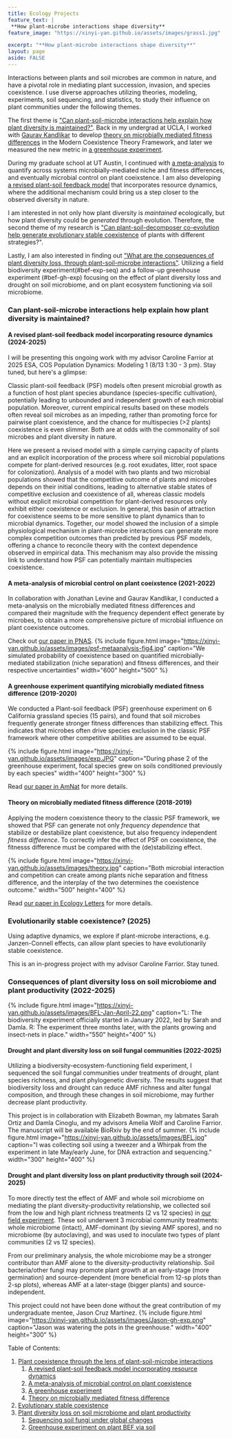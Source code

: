 ```yaml
---
title: Ecology Projects
feature_text: |
 **How plant-microbe interactions shape diversity**
feature_image: "https://xinyi-yan.github.io/assets/images/grass1.jpg"

excerpt: "**How plant-microbe interactions shape diversity**"
layout: page
aside: FALSE
---
```


Interactions between plants and soil microbes are common in nature, and have a pivotal role in mediating plant succession, invasion, and species coexistence. I use diverse approaches utilizing theories, modeling, experiments, soil sequencing, and statistics, to study their influence on plant communities under the following themes.

The first theme is ["Can plant-soil-microbe interactions help explain how plant diversity is maintained?"](#psf). Back in my undergrad at UCLA, I worked with [Gaurav Kandlikar](https://gauravsk.gitlab.io/) to develop [theory on microbially mediated fitness differences](#psf-theory) in the Modern Coexistence Theory Framework, and later we measured the new metric in [a greenhouse experiment](#psf-experiment). 

During my graduate school at UT Austin, I continued with [a meta-analysis](#psf-metaanalysis) to quantify across systems microbially-mediated niche and fitness differences, and eventually microbial control on plant coeixstence. I am also developing [a revised plant-soil feedback model](#psf-model) that incorporates resource dynamics, where the additional mechanism could bring us a step closer to the observed diversity in nature.

I am interested in not only how plant diversity is *maintained* ecologically, but how plant diversity could be *generated* through evolution. Therefore, the second theme of my research is ["Can plant-soil-decomposer co-evolution help generate evolutionary stable coexistence](#evo-coexistence) of plants with different strategies?". 

Lastly, I am also interested in finding out ["What are the consequences of plant diversity loss, through plant-soil-microbe interactions"](#bef). Utilizing a field biodiversity experiment(#bef-exp-seq) and a follow-up greenhouse experiment (#bef-gh-exp) focusing on the effect of plant diversity loss and drought on soil microbiome, and on plant ecosystem functioning via soil microbiome.

### Can plant-soil-microbe interactions help explain how plant diversity is maintained? <a name="psf"></a>
#### A revised plant-soil feedback model incorporating resource dynamics (2024-2025) <a name="psf-model"></a>
I will be presenting this ongoing work with my advisor Caroline Farrior at 2025 ESA, COS Population Dynamics: Modeling 1 (8/13 1:30 - 3 pm). Stay tuned, but here's a glimpse:
  
Classic plant-soil feedback (PSF) models often present microbial growth as a function of host plant species abundance (species-specific cultivation), potentially leading to unbounded and independent growth of each microbial population. Moreover, current empirical results based on these models often reveal soil microbes as an impeding, rather than promoting force for pairwise plant coexistence, and the chance for multispecies (>2 plants) coexistence is even slimmer. Both are at odds with the commonality of soil microbes and plant diversity in nature. 

Here we present a revised model with a simple carrying capacity of plants and an explicit incorporation of the process where soil microbial populations compete for plant-derived resources (e.g. root exudates, litter, root space for colonization). Analysis of a model with two plants and two microbial populations showed that the competitive outcome of plants and microbes depends on their initial conditions, leading to alternative stable states of competitive exclusion and coexistence of all, whereas classic models without explicit microbial competition for plant-derived resources only exhibit either coexistence or exclusion. In general, this basin of attraction for coexistence seems to be more sensitive to plant dynamics than to microbial dynamics. Together, our model showed the inclusion of a simple physiological mechanism in plant-microbe interactions can generate more complex competition outcomes than predicted by previous PSF models, offering a chance to reconcile theory with the context dependence observed in empirical data. This mechanism may also provide the missing link to understand how PSF can potentially maintain multispecies coexistence.   

#### A meta-analysis of microbial control on plant coeixstence (2021-2022) <a name="psf-metaanalysis"></a>
In collaboration with Jonathan Levine and Gaurav Kandlikar, I conducted a meta-analysis on the microbially mediated fitness differences and compared their magnitude with the frequency dependent effect generate by microbes, to obtain a more comprehensive picture of microbial influence on plant coexistence outcomes.

Check out [our paper in PNAS](https://doi.org/10.1073/pnas.2122088119).
{% include figure.html image="https://xinyi-yan.github.io/assets/images/psf-metaanalysis-fig4.jpg" caption="We simulated probability of coexistence based on quantified microbially-mediated stabilization (niche separation) and fitness differences, and their respective uncertainties" width="600" height="500" %}

#### A greenhouse experiment quantifying microbially mediated fitness difference (2019-2020)<a name="psf-experiment"></a>
We conducted a Plant-soil feedback (PSF) greenhouse experiment on 6 California grassland species (15 pairs), and found that soil microbes frequently generate stronger fitness differences than stabilizing effect. This indicates that microbes often drive species exclusion in the classic PSF framework where other competitive abilities are assumed to be equal.

{% include figure.html image="https://xinyi-yan.github.io/assets/images/exp.JPG" caption="During phase 2 of the greenhouse experiment, focal species grew on soils conditioned previously by each species" width="400" height="300" %}

Read [our paper in AmNat](https://www.journals.uchicago.edu/doi/abs/10.1086/711662?journalCode=an) for more details.

#### Theory on microbially mediated fitness difference (2018-2019) <a name="psf-theory"></a>
Applying the modern coexistence theory to the classic PSF framework, we showed that PSF can generate not only _frequency dependence_ that stabilize or destabilize plant coexistence, but also frequency independent _fitness difference_. To correctly infer the effect of PSF on coexistence, the fitnesss difference must be compared with the (de)stabilizing effect.

{% include figure.html image="https://xinyi-yan.github.io/assets/images/theory.jpg" caption="Both microbial interaction and competition can create among plants niche separation and fitness difference, and the interplay of the two determines the coexistence outcome." width="500" height="400" %}

Read [our paper in Ecology Letters](https://onlinelibrary.wiley.com/doi/abs/10.1111/ele.13280) for more details.

### Evolutionarily stable coexistence? (2025) <a name="evo-coexistence"></a>
Using adaptive dynamics, we explore if plant-microbe interactions, e.g. Janzen-Connell effects, can allow plant species to have evolutionarily stable coexistence.

This is an in-progress project with my advisor Caroline Farrior. Stay tuned.

### Consequences of plant diversity loss on soil microbiome and plant productivity (2022-2025) <a name="bef"></a> 
{% include figure.html image="https://xinyi-yan.github.io/assets/images/BFL-Jan-April-22.png" caption="L: The biodiversity experiment officially started in January 2022, led by Sarah and Damla. R: The experiment three months later, with the plants growing and insect-nets in place." width="550" height="400" %}
#### Drought and plant diversity loss on soil fungal communities (2022-2025) <a name="bef-exp-seq"></a>
Utilizing a biodiversity-ecosystem-functioning field experiment, I sequenced the soil fungal communities under treatments of drought, plant species richness, and plant phylogenetic diversity. The results suggest that biodiversity loss and drought can reduce AMF richness and alter fungal composition, and through these changes in soil microbiome, may further decrease plant productivity. 

This project is in collaboration with Elizabeth Bowman, my labmates Sarah Ortiz and Damla Cinoglu, and my advisors Amelia Wolf and Caroline Farrior. The manuscript will be available BioRxiv by the end of summer.
{% include figure.html image="https://xinyi-yan.github.io/assets/images/BFL.jpg" caption="I was collecting soil using a tweezer and a Whirpak from the experiment in late May/early June, for DNA extraction and sequencing." width="300" height="400" %}

#### Drought and plant diversity loss on plant productivity through soil (2024-2025) <a name="bef-gh-exp"></a>
To more directly test the effect of AMF and whole soil microbiome on mediating the plant diversity-productivity relationship, we collected soil from the low and high plant richness treatments (2 vs 12 species) in [our field experiment](#bef-exp-seq"). These soil underwent 3 microbial community treatments: whole microbiome (intact), AMF-dominant (by sieving AMF spores), and no microbiome (by autoclaving), and was used to inoculate two types of plant communities (2 vs 12 species). 

From our preliminary analysis, the whole microbiome may be a stronger contributor than AMF alone to the diversity-productivity relationship. Soil bacteria/other fungi may promote plant growth at an early-stage (more germination) and source-dependent (more beneficial from 12-sp plots than 2-sp plots), whereas AMF at a later-stage (bigger plants) and source-independent. 

This project could not have been done without the great contribution of my undergraduate mentee, Jason Cruz Martinez. 
{% include figure.html image="https://xinyi-yan.github.io/assets/images/Jason-gh-exp.png" caption="Jason was watering the pots in the greenhouse." width="400" height="300" %}

Table of Contents: 
1. [Plant coexistence through the lens of plant-soil-microbe interactions](#psf)
    1. [A revised plant-soil feedback model incorporating resource dynamics](#psf-model)
    2. [A meta-analysis of microbial control on plant coexistence](#psf-metaanalysis)
    3. [A greenhouse experiment](#psf-experiment)
    4. [Theory on microbially mediated fitness difference](#psf-theory)
2. [Evolutionary stable coexistence](#evo-coexistence)
3. [Plant diversity loss on soil microbiome and plant productivity](#bef)
    1. [Sequencing soil fungi under global changes](#bef-exp-seq)
    2. [Greenhouse experiment on plant BEF via soil](#bef-gh-exp)  
